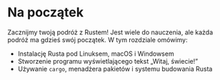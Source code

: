 # Na początek

Zacznijmy twoją podróż z Rustem! Jest wiele do nauczenia, ale każda podróż ma
gdzieś swój początek. W tym rozdziale omówimy:

- Instalację Rusta pod Linuksem, macOS i Windowsem
- Stworzenie programu wyświetlającego tekst „Witaj, świecie!”
- Używanie `cargo`, menadżera pakietów i systemu budowania Rusta
